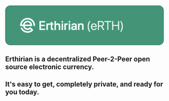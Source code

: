![image](https://raw.githubusercontent.com/erthirian/erthirian.github.io/master/assets/imgs/logo.png)

## Erthirian is a decentralized Peer-2-Peer open source electronic currency.
## It's easy to get, completely private, and ready for you today.
